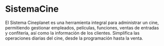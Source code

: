 # SistemaCine
El Sistema Cineplanet es una herramienta integral para administrar un cine, permitiendo gestionar empleados, películas, funciones, ventas de entradas y confitería, así como la información de los clientes. Simplifica las operaciones diarias del cine, desde la programación hasta la venta.
